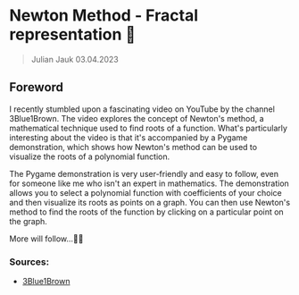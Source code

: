 # Newton Method - Fractal representation 🧮

> Julian Jauk
> 03.04.2023

## Foreword
I recently stumbled upon a fascinating video on YouTube by the channel 3Blue1Brown. The video explores the concept of Newton's method, a mathematical technique used to find roots of a function. What's particularly interesting about the video is that it's accompanied by a Pygame demonstration, which shows how Newton's method can be used to visualize the roots of a polynomial function.

The Pygame demonstration is very user-friendly and easy to follow, even for someone like me who isn't an expert in mathematics. The demonstration allows you to select a polynomial function with coefficients of your choice and then visualize its roots as points on a graph. You can then use Newton's method to find the roots of the function by clicking on a particular point on the graph.


More will follow...🏄‍♂️


### Sources:
- [3Blue1Brown](https://www.youtube.com/watch?v=-RdOwhmqP5s)